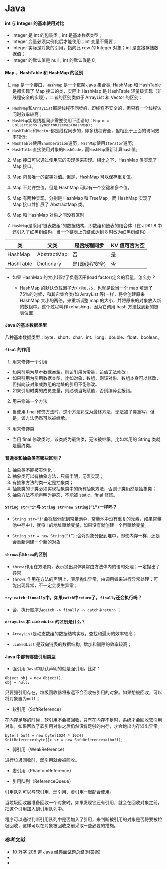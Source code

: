 # Java

#### int 与 Integer 的基本使用对比

- Integer 是 int 的包装类；int 是基本数据类型；
- Integer 变量必须实例化后才能使用；int 变量不需要；
- Integer 实际是对象的引用，指向此 new 的 Integer 对象；int 是直接存储数据值；
- Integer 的默认值是 null；int 的默认值是 0。

#### Map 、HashTable 和 HashMap 的区别

1. `Map` 是一个接口，`HashMap` 是一个框架 Java 集合类; HashMap 和 HashTable 是都实现了 Map 接口的类，实际上 HashMap 是 HashTable 轻量级实现（非线程安全的实现），二者的区别类似于 ArrayList 和 Vector 的区别：

- `HashMap`和`ArrayList`都是线程不同步的，即线程不安全的，但只有一个线程访问时效率较高；
- `HashMap`实现线程同步需要使用下面语句：`Map m = Collections.synchronizeMap(hashMap);`
- `HashTable`和`Vector`都是线程同步的，即多线程安全，但相比于上面的访问效率较低;
- `HashTable`使用`Enumberation`遍历，`HashMap`使用`Iterator`遍历;
- `HashTalbe`直接使用对象的`HashCode`，而`HashMap`重新计算`hash`值;

2. Map 接口可以通过使用它的实现类来实现。相比之下，HashMap 类实现了 Map 接口。

3. Map 包含唯一的密钥对值。但是，HashMap 可以保存重复值。

4. Map 不允许空值。但是 HashMap 可以有一个空键和多个值。

5. Map 有两种实现，分别是 HashMap 和 TreeMap。而 HashMap 实现了 Map 接口并扩展了 AbstractMap 类。

6. Map 和 HashMap 对象之间没有区别
7. `HashMap`是采用“链表数组”的数据结构，即数组和链表的结合体（在 JDK1.8 中还引入了红黑树结构，当一个链表上的结点达到 8 时改为红黑树结构）

| 类        | 父类        | 是否线程同步   | KV 值可否为空 |
| --------- | ----------- | -------------- | ------------- |
| HashMap   | AbstractMap | 否             | 是            |
| HashTable | Dictionary  | 是(即线程安全) | 否            |

- 如果 HashMap 的大小超过了负载因子(load factor)定义的容量，怎么办？

  - HashMap 的默认负载因子大小为`0.75`，也就是说当一个 map 填满了 75%的时候，和其它集合类(如 ArrayList 等)一样，将会创建原来 HashMap 大小的两倍，来重新调整 map 的大小，并将原来的对象放入新的数组中。这个过程叫作 rehashing，因为它调用 hash 方法找到新的链表位置

#### Java 的基本数据类型

八种基本数据类型：byte、short、char、int、long、double、float、boolean。

#### `final` 的作用

1. 用来修饰一个引用

- 如果引用为基本数据类型，则该引用为常量，该值无法修改；
- 如果引用为引用数据类型，比如对象、数组，则该对象、数组本身可以修改，但指向该对象或数组的地址的引用不能修改。
- 如果引用时类的成员变量，则必须当场赋值，否则编译会报错。

2. 用来修饰一个方法

- 当使用 final 修饰方法时，这个方法将成为最终方法，无法被子类重写。但是，该方法仍然可以被继承。

3. 用来修饰类

- 当用 final 修改类时，该类成为最终类，无法被继承。比如常用的 String 类就是最终类。

#### 普通类和抽象类有哪些区别？

1. 抽象类不能被实例化；
2. 抽象类可以有抽象方法，只需申明，无须实现；
3. 有抽象方法的类一定是抽象类；
4. 抽象类的子类必须实现抽象类中的所有抽象方法，否则子类仍然是抽象类；
5. 抽象方法不能声明为静态、不能被 static、final 修饰。

#### `String str="i"`与 `String str=new String(“i”)`一样吗？

- `String str="i"`会将起分配到常量池中，常量池中没有重复的元素，如果常量池中存中 i，就将 i 的地址赋给变量，如果没有就创建一个再赋给变量。

- `String str = new String(“i”);`会将对象分配到堆中，即使内存一样，还是会重新创建一个新的对象

#### `throws`和`throw`的区别

- `throw` 作用在方法内，表示抛出具体异常由方法体内的语句处理；一定抛出了异常
- `throws` 作用在方法的声明上，表示抛出异常，由调用者来进行异常处理；可能出现异常，不一定会发生异常；

#### `try-catch-finnally`中，如果`catch`中`return`了，`finally`还会执行吗？

- 会，执行顺序为`catch -> finally -> catch中return` ；

#### `ArrayList` 和 `LinkedList` 的区别是什么？

- `ArrayList`是动态数组的数据结构实现，查找和遍历的效率较高；

- `LinkedList` 是双向链表的数据结构，增加和删除的效率较高；

#### Java 中都有哪些引用类型

- 强引用
  `Java`中默认声明的就是强引用，比如：

```
Object obj = new Object();
obj = null;
```

只要强引用存在，垃圾回收器将永远不会回收被引用的对象。如果想被回收，可以将对象置为`null`；

- 软引用（SoftReference）

在内存足够的时候，软引用不会被回收，只有在内存不足时，系统才会回收软引用对象，如果回收了软引用对象之后仍然没有足够的内存，才会跑出内存溢出异常。

```
byte[] buff = new byte[1024 * 1024];
SoftReference<byte[]> sr = new SoftReference<>(buff);
```

- 弱引用（WeakReference）

进行垃圾回收时，弱引用就会被回收。

- 虚引用（PhantomReference）

- 引用队列（ReferenceQueue）

引用队列可以与软引用、弱引用、虚引用一起配合使用。

当垃圾回收器准备回收一个对象时，如果发现它还有引用，就会在回收对象之前，把这个引用加入到引用队列中。

程序可以通过判断引用队列中是否加入了引用，来判断被引用的对象是否将要被垃圾回收，这样可以在对象被回收之前采取一些必要的措施。

### 参考文献

- [10 万字 208 道 Java 经典面试题总结(附答案)](https://blog.csdn.net/guorui_java/article/details/119299329)
-
-
